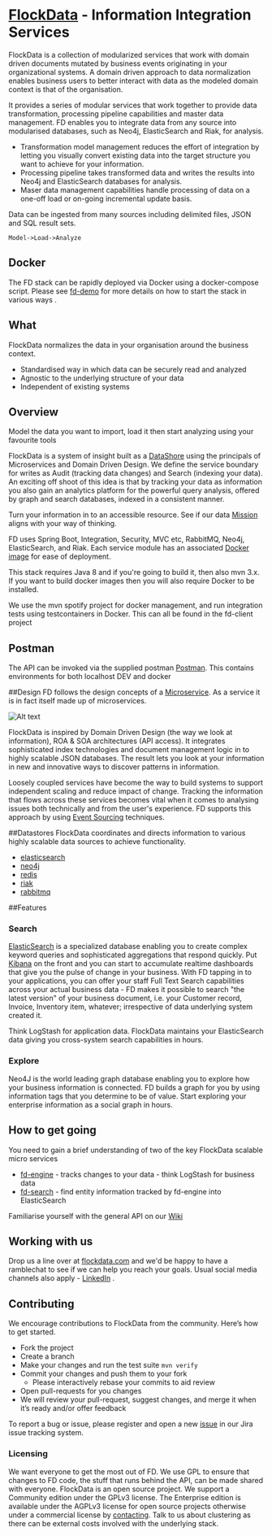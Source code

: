 [FlockData](http://FlockData.com) - Information Integration Services
===========

FlockData is a collection of modularized services that work with domain driven documents mutated by business events originating in your organizational systems. A domain driven approach to data normalization enables business users to better interact with data as the modeled domain context is that of the organisation.

It provides a series of modular services that work together to provide data transformation, processing pipeline capabilities and master data management.  FD enables you to integrate data from any source into modularised databases, such as Neo4j, ElasticSearch and Riak, for analysis.

* Transformation model management reduces the effort of integration by letting you visually convert existing data into the target structure you want to achieve for your information.
* Processing pipeline takes transformed data and writes the results into Neo4j and ElasticSearch databases for analysis.
* Maser data management capabilities handle processing of data on a one-off load or on-going incremental update basis.

Data can be ingested from many sources including delimited files, JSON and SQL result sets.

    Model->Load->Analyze

## Docker

The FD stack can be rapidly deployed via Docker using a docker-compose script. Please see [fd-demo](http://github.com/monowai/fd-demo) for more details on how to start the stack in various ways .

## What

FlockData normalizes the data in your organisation around the business context.

  * Standardised way in which data can be securely read and analyzed
  * Agnostic to the underlying structure of your data
  * Independent of existing systems


## Overview
Model the data you want to import, load it then start analyzing using your favourite tools

FlockData is a system of insight built as a [DataShore](http://martinfowler.com/bliki/DataLake.html) using the principals of Microservices and Domain Driven Design. We define the service boundary for writes as Audit (tracking data changes) and Search (indexing your data). An exciting off shoot of this idea is that by tracking your data as information you also gain an analytics platform for the powerful query analysis, offered by graph and search databases, indexed in a consistent manner.

Turn your information in to an accessible resource. See if our data [Mission](http://wiki.flockdata.com/pages/viewpage.action?pageId=13172853) aligns with your way of thinking.

FD uses Spring Boot, Integration, Security, MVC etc, RabbitMQ, Neo4j, ElasticSearch, and Riak. Each service module has an associated [Docker image](https://hub.docker.com/u/flockdata/) for ease of deployment.

This stack requires Java 8 and if you're going to build it, then also mvn 3.x. If you want to build docker images then you will also require Docker to be installed.

We use the mvn spotify project for docker management, and run integration tests using testcontainers in Docker. This can all be found in the fd-client project

## Postman
The API can be invoked via the supplied postman [Postman](https://github.com/monowai/flockdata.org/blob/master/fd.api-postman.json). This contains environments for both localhost DEV and docker

##Design
FD follows the design concepts of a [Microservice](http://martinfowler.com/articles/microservices.html). As a service it is in fact itself made up of microservices.

![Alt text](https://github.com/monowai/flockdata.org/blob/master/micro-service.png)

FlockData is inspired by Domain Driven Design (the way we look at information), ROA & SOA architectures (API access). It integrates sophisticated index technologies and document management logic in to highly scalable JSON databases. The result lets you look at your information in new and innovative ways to discover patterns in information.

Loosely coupled services have become the way to build systems to support independent scaling and reduce impact of change. Tracking the information that flows across these services becomes vital when it comes to analysing issues both technically and from the user's experience. FD supports this approach by using [Event Sourcing](http://martinfowler.com/eaaDev/EventSourcing.html) techniques.

##Datastores
FlockData coordinates and directs information to various highly scalable data sources to achieve functionality. 
* [elasticsearch](https://github.com/elasticsearch/elasticsearch)
* [neo4j](https://github.com/neo4j/neo4j)
* [redis](https://github.com/antirez/redis)
* [riak](http://basho.com/riak/)
* [rabbitmq](https://github.com/rabbitmq/rabbitmq-server)

##Features
### Search

[ElasticSearch](htt://www.elastic.co) is a specialized database enabling you to create complex keyword queries and sophisticated aggregations that respond quickly.  Put [Kibana](http://www.elasticsearch.org/overview/kibana/) on the front and you can start to accumulate realtime dashboards that give you the pulse of change in your business. With FD tapping in to your applications, you can offer your staff Full Text Search capabilities across your actual business data - FD makes it possible to search "the latest version" of your business document, i.e. your Customer record, Invoice, Inventory item, whatever; irrespective of data underlying system created it. 

Think LogStash for application data. FlockData maintains your ElasticSearch data giving you cross-system search capabilities in hours.

### Explore
Neo4J is the world leading graph database enabling you to explore how your business information is connected. FD builds a graph for you by using information tags that you determine to be of value. Start exploring your enterprise information as a social graph in hours.

## How to get going
You need to gain a brief understanding of two of the key FlockData scalable micro services

* [fd-engine](fd-engine/README.md) - tracks changes to your data - think LogStash for business data
* [fd-search](fd-search/README.md) - find entity information tracked by fd-engine into ElasticSearch

Familiarise yourself with the general API on our [Wiki](http://wiki.flockdata.com/pages/viewpage.action?pageId=13172790)

## Working with us
Drop us a line over at [flockdata.com](http://flockdata.com/) and we'd be happy to have a ramblechat to see if we can help you reach your goals. Usual social media channels also apply - [LinkedIn](http://www.linkedin.com/company/3361595) .

## Contributing
We encourage contributions to FlockData from the community. Here’s how to get started.

* Fork the project
* Create a branch
* Make your changes and run the test suite `mvn verify`
* Commit your changes and push them to your fork
    * Please interactively rebase your commits to aid review
* Open pull-requests for you changes
* We will review your pull-request, suggest changes, and merge it when it’s ready and/or offer feedback

To report a bug or issue, please register and open a new [issue](https://monowai.atlassian.net/) in our Jira issue tracking system.

### Licensing
We want everyone to get the most out of FD. We use GPL to ensure that changes to FD code, the stuff that runs behind the API, can be made shared with everyone.
FlockData is an open source project. We support a Community edition under the GPLv3 license. The Enterprise edition is available under the AGPLv3 license for open source projects otherwise under a commercial license by [contacting](http://flockdata.com/). Talk to us about clustering as there can be external costs involved with the underlying stack.
